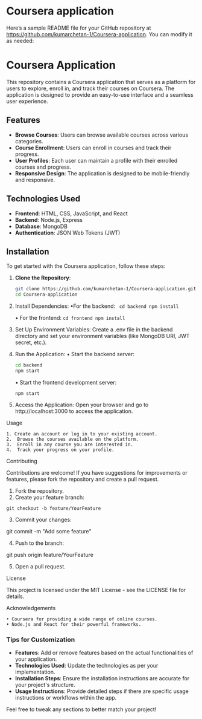 # Coursera application 
Here’s a sample README file for your GitHub repository at https://github.com/kumarchetan-1/Coursera-application. You can modify it as needed:

# Coursera Application

This repository contains a Coursera application that serves as a platform for users to explore, enroll in, and track their courses on Coursera. The application is designed to provide an easy-to-use interface and a seamless user experience.

## Features

- **Browse Courses**: Users can browse available courses across various categories.
- **Course Enrollment**: Users can enroll in courses and track their progress.
- **User Profiles**: Each user can maintain a profile with their enrolled courses and progress.
- **Responsive Design**: The application is designed to be mobile-friendly and responsive.

## Technologies Used

- **Frontend**: HTML, CSS, JavaScript, and React
- **Backend**: Node.js, Express
- **Database**: MongoDB
- **Authentication**: JSON Web Tokens (JWT)

## Installation

To get started with the Coursera application, follow these steps:

1. **Clone the Repository**:
   ```bash
   git clone https://github.com/kumarchetan-1/Coursera-application.git
   cd Coursera-application
    ```

2.	Install Dependencies:
	•For the backend:
    ` cd backend
    npm install`

	•	For the frontend:
    `cd frontend
    npm install`


3.	Set Up Environment Variables:
Create a .env file in the backend directory and set your environment variables (like MongoDB URI, JWT secret, etc.).

4.	Run the Application:
	• Start the backend server:

    ```bash
    cd backend 
    npm start
    ```

	• Start the frontend development server:

    ```cd frontend
    npm start 

5.	Access the Application:
Open your browser and go to http://localhost:3000 to access the application.

Usage

    1. Create an account or log in to your existing account.
    2.	Browse the courses available on the platform.
    3.	Enroll in any course you are interested in.
    4.	Track your progress on your profile.

Contributing

Contributions are welcome! If you have suggestions for improvements or features, please fork the repository and create a pull request.

1. Fork the repository.
2. Create your feature branch:

`git checkout -b feature/YourFeature
`

3. Commit your changes:

git commit -m "Add some feature"


4.	Push to the branch:

git push origin feature/YourFeature


5.	Open a pull request.

License

This project is licensed under the MIT License - see the LICENSE file for details.

Acknowledgements

	• Coursera for providing a wide range of online courses.
	• Node.js and React for their powerful frameworks.

### Tips for Customization
- **Features**: Add or remove features based on the actual functionalities of your application.
- **Technologies Used**: Update the technologies as per your implementation.
- **Installation Steps**: Ensure the installation instructions are accurate for your project's structure.
- **Usage Instructions**: Provide detailed steps if there are specific usage instructions or workflows within the app.

Feel free to tweak any sections to better match your project!